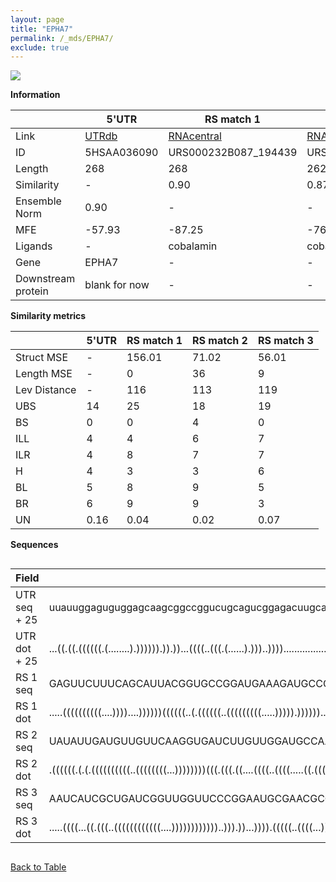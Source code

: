 ```yaml
---
layout: page
title: "EPHA7"
permalink: /_mds/EPHA7/
exclude: true
---
```




![](../../alns_9.28.22/aln_5HSAA036090_0.962.png?raw=true)


**Information**

| | 5'UTR       | RS match 1   | RS match 2  | RS match 3 |
| ---- | ----------- | ----------- | ----------- | ----------- |
| Link | <a href="http://utrdb.ba.itb.cnr.it/getutr/5HSAA036090/1" target="_blank" rel="noopener noreferrer">UTRdb</a>   | <a href="https://rnacentral.org/rna/URS000232B087/194439" target="_blank" rel="noopener noreferrer">RNAcentral</a>     |<a href="https://rnacentral.org/rna/URS000232E25D/1632865" target="_blank" rel="noopener noreferrer">RNAcentral</a>  | <a href="https://rnacentral.org/rna/URS000231BAA4/882101" target="_blank" rel="noopener noreferrer">RNAcentral</a>   |
| ID | 5HSAA036090     | URS000232B087_194439     | URS000232E25D_1632865     | URS000231BAA4_882101     |
| Length | 268     |  268    | 262   |  271    |
| Similarity | - | 0.90 | 0.87 | 0.90 |
| Ensemble Norm | 0.90 | - | - | - |
| MFE | -57.93 | -87.25 | -76.70 | -102.04 |
| Ligands | - | cobalamin | cobalamin | cobalamin |
| Gene | EPHA7 | - | - | - |
| Downstream protein | blank for now    |    -    | -  | - |


**Similarity metrics**

| | 5'UTR       | RS match 1   | RS match 2  | RS match 3 |
| ---- | ----------- | ----------- | ----------- | ----------- |
| Struct MSE | - | 156.01 | 71.02 | 56.01 |
| Length MSE | - | 0 | 36 | 9 |
| Lev Distance | - | 116 | 113 | 119 |
| UBS| 14 | 25 | 18 | 19 |
| BS | 0 | 0 | 4 | 0 |
| ILL | 4 | 4 | 6 | 7 |
| ILR | 4 | 8 | 7 | 7 |
| H | 4 | 3 | 3 | 6 |
| BL | 5 | 8 | 9 | 5 |
| BR | 6 | 9 | 9 | 3 |
| UN | 0.16 | 0.04 | 0.02 | 0.07 |

**Sequences**


<div style="overflow-x:auto;">

<table>
<colgroup>
<col width="30%" />
<col width="70%" />
</colgroup>
<thead>
<tr class="header">
<th>Field</th>
<th>Description</th>
</tr>
</thead>
<tbody>
<tr>
<td markdown="span">UTR seq + 25 </td>
<td markdown="span"> uuauuggaguguggagcaagcggccggucugcagucggagacuugcaggcagcaaacacggugcgagcgaacaggagugggggggaaauuaaaaaaagcuaaacguggagcagccgaucggggaccgagaaggggaaucgaugcaaggagcacaauaaaacaaaagcuacuucggaacaaacagcauuuaaaaauccacgacucaagauaacugaaaccuaaaauaaaaccugcucaugcaccATGGTTTTTCAAACTCGGTACCCTT </td>
</tr>
<tr>
<td markdown="span">UTR dot + 25  </td>
<td markdown="span"> ...((.((.((((((.(........).)))))).)).))...((((..(((.(......).)))..))))...........................(((........)))........((((((((((..(((((((((.((((..(((((..................(((((....................................)))))...............))))).))))...)))))))))...)))))).)))).
</td>
</tr>


<tr>
<td markdown="span">RS 1 seq </td>
<td markdown="span"> GAGUUCUUUCAGCAUUACGGUGCCGGAUGAAAGAUGCCGGAUAAUAGGGAAGUGCGUGUGAAUCGCACACUGUGCCCGCAACUGUAAGAUGGUAUGUCGCGCGACGACAGGAGCAGCUCUGCUUUUGUGGCCGUUGCGGAUCGGGUGUAUCCACUCCGCCAACCUCUGAUAACCACGGGGAAUGCGGGGGAAGGCUGCCCGGAGGAAAACGUCGAAGUAAUUUCGCAGCCAUCGAAGUCAGGAGACCUGCCGUAGUGGUUGGCGCCGA
</td>
</tr>


<tr>
<td markdown="span">RS 1 dot </td>
<td markdown="span"> .....((((((((((....))))....))))))((((((..(.((((((..(((((((((.....))))).))))))....)))).)..))))))...(((((((.(((.(.(((((((((((((.(((((...((((((((((((((.(((.(.((((...((((((.....)).))))...))))))))..)).))))))...................))))))))))).)))))..))))..))))).).)).)))).)))...
</td>
</tr>


<tr>
<td markdown="span">RS 2 seq </td>
<td markdown="span"> UAUAUUGAUGUUGUUCAAGGUGAUCUUGUUGGAUGCCAACAAGGUGAACAGGGAACUCCGGUGCGUCUUCUUCCCGAAGGCAAUUCCGGGACGGUCCGGCCGCUGUGUGCCACCCGUGAUCUUAACUGAUUGCAAUCGUUGCUCCUUUCUUUGGAAUGAGCCAUUGUCCGCCUGACUCAAAUCAGGGUUGAAACGGAUGAGAAGGCUGUGAGCGAACGAUACGGUGGUGAGUCAGAAGACCUACCUUGAGCUAGACGAUGUC
</td>
</tr>


<tr>
<td markdown="span">RS 2 dot </td>
<td markdown="span"> .((((((.(.(.((((((((((..((((((((...))))))))(((.(((.((....((((..((((.....((.(((.....))).))))))..))))...)).)))..)))..((..(((..(((.(((((.(((((((((((.............((((.((((((((((((......))))).......)))))))...))))).)))).))))))...))))).))).)))..)).)))))))))).).))))))).
</td>
</tr>


<tr>
<td markdown="span">RS 3 seq </td>
<td markdown="span"> AAUCAUCGCUGAUCGGUUGGUUCCCGGAAUGCGAACGCGUUUCGGGAGUAAACGGGAAUGUGACGGAUGGACCCAAGCUGGGCAUCUCAAUCACGGCCGACCCCGCGACUGUAGAGCAGCGUGAAUCUGCCGUUCCGGAGCGAUCCGGAAGAAGCCACUGGAUAACCGCGAGAGGGCGGUUCGCAUCUGGGAAGGCGAGGCAAAUUUCUGGCGCCUGAUCUGGGCACCUGACGCUGCGAGCCAGGAAACCUGCCAAGCGAUGCGGGCAUAA
</td>
</tr>


<tr>
<td markdown="span">RS 3 dot </td>
<td markdown="span"> .....((((...((.(((..((((((((((((....))))))))))))..))).))...)))).(((((..((((...)))))))))......((((.((...((((.((((...))))))))..)).))))(((((((....)))))))...(((.((.(.......).))..))).(((((((((.......((..((((..((((((((((((.....))))..............))))))))...))))..)))))))))))....
</td>
</tr>

</tbody>
</table>


</div>


[Back to Table](../../display)
